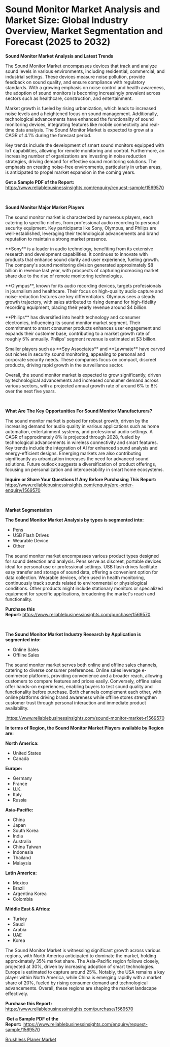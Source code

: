 <p><h1>Sound Monitor Market Analysis and Market Size: Global Industry Overview, Market Segmentation and Forecast (2025 to 2032)</h1></p><p><strong>Sound Monitor Market Analysis and Latest Trends</strong></p>
<p><p>The Sound Monitor Market encompasses devices that track and analyze sound levels in various environments, including residential, commercial, and industrial settings. These devices measure noise pollution, provide feedback on sound quality, and ensure compliance with regulatory standards. With a growing emphasis on noise control and health awareness, the adoption of sound monitors is becoming increasingly prevalent across sectors such as healthcare, construction, and entertainment.</p><p>Market growth is fueled by rising urbanization, which leads to increased noise levels and a heightened focus on sound management. Additionally, technological advancements have enhanced the functionality of sound monitoring devices, integrating features like mobile connectivity and real-time data analysis. The Sound Monitor Market is expected to grow at a CAGR of 4.1% during the forecast period. </p><p>Key trends include the development of smart sound monitors equipped with IoT capabilities, allowing for remote monitoring and control. Furthermore, an increasing number of organizations are investing in noise reduction strategies, driving demand for effective sound monitoring solutions. The emphasis on creating noise-free environments, particularly in urban areas, is anticipated to propel market expansion in the coming years.</p></p>
<p><strong>Get a Sample PDF of the Report:&nbsp;</strong> <a href="https://www.reliablebusinessinsights.com/enquiry/request-sample/1569570?utm_campaign=3057&utm_medium=2&utm_source=Github&utm_content=ia&utm_term=25032025&utm_id=sound-monitor">https://www.reliablebusinessinsights.com/enquiry/request-sample/1569570</a></p>
<p>&nbsp;</p>
<p><strong>Sound Monitor Major Market Players</strong></p>
<p><p>The sound monitor market is characterized by numerous players, each catering to specific niches, from professional audio recording to personal security equipment. Key participants like Sony, Olympus, and Philips are well-established, leveraging their technological advancements and brand reputation to maintain a strong market presence. </p><p>**Sony** is a leader in audio technology, benefiting from its extensive research and development capabilities. It continues to innovate with products that enhance sound clarity and user experience, fueling growth. The company's sound monitoring division generated approximately $8 billion in revenue last year, with prospects of capturing increasing market share due to the rise of remote monitoring technologies.</p><p>**Olympus**, known for its audio recording devices, targets professionals in journalism and healthcare. Their focus on high-quality audio capture and noise-reduction features are key differentiators. Olympus sees a steady growth trajectory, with sales attributed to rising demand for high-fidelity recording equipment, placing their yearly revenue around $4 billion.</p><p>**Philips** has diversified into health technology and consumer electronics, influencing its sound monitor market segment. Their commitment to smart consumer products enhances user engagement and expands their customer base, contributing to a market growth rate of roughly 5% annually. Philips' segment revenue is estimated at $3 billion.</p><p>Smaller players such as **Spy Associates** and **Lawmate** have carved out niches in security sound monitoring, appealing to personal and corporate security needs. These companies focus on compact, discreet products, driving rapid growth in the surveillance sector.</p><p>Overall, the sound monitor market is expected to grow significantly, driven by technological advancements and increased consumer demand across various sectors, with a projected annual growth rate of around 6% to 8% over the next five years.</p></p>
<p>&nbsp;</p>
<p><strong>What Are The Key Opportunities For Sound Monitor Manufacturers?</strong></p>
<p><p>The sound monitor market is poised for robust growth, driven by the increasing demand for audio quality in various applications such as home automation, entertainment systems, and professional audio settings. A CAGR of approximately 8% is projected through 2028, fueled by technological advancements in wireless connectivity and smart features. Key trends include the integration of AI for enhanced sound analysis and energy-efficient designs. Emerging markets are also contributing significantly as urbanization increases the need for advanced sound solutions. Future outlook suggests a diversification of product offerings, focusing on personalization and interoperability in smart home ecosystems.</p></p>
<p><strong>Inquire or Share Your Questions If Any Before Purchasing This Report:</strong> <a href="https://www.reliablebusinessinsights.com/enquiry/pre-order-enquiry/1569570?utm_campaign=3057&utm_medium=2&utm_source=Github&utm_content=ia&utm_term=25032025&utm_id=sound-monitor">https://www.reliablebusinessinsights.com/enquiry/pre-order-enquiry/1569570</a></p>
<p>&nbsp;</p>
<p><strong>Market Segmentation</strong></p>
<p><strong>The Sound Monitor Market Analysis by types is segmented into:</strong></p>
<p><ul><li>Pens</li><li>USB Flash Drives</li><li>Wearable Device</li><li>Other</li></ul></p>
<p><p>The sound monitor market encompasses various product types designed for sound detection and analysis. Pens serve as discreet, portable devices ideal for personal use or professional settings. USB flash drives facilitate easy transfer and storage of sound data, offering a convenient option for data collection. Wearable devices, often used in health monitoring, continuously track sounds related to environmental or physiological conditions. Other products might include stationary monitors or specialized equipment for specific applications, broadening the market's reach and functionality.</p></p>
<p><strong>Purchase this Report:&nbsp;</strong><a href="https://www.reliablebusinessinsights.com/purchase/1569570?utm_campaign=3057&utm_medium=2&utm_source=Github&utm_content=ia&utm_term=25032025&utm_id=sound-monitor">https://www.reliablebusinessinsights.com/purchase/1569570</a></p>
<p>&nbsp;</p>
<p><strong>The Sound Monitor Market Industry Research by Application is segmented into:</strong></p>
<p><ul><li>Online Sales</li><li>Offline Sales</li></ul></p>
<p><p>The sound monitor market serves both online and offline sales channels, catering to diverse consumer preferences. Online sales leverage e-commerce platforms, providing convenience and a broader reach, allowing customers to compare features and prices easily. Conversely, offline sales offer hands-on experiences, enabling buyers to test sound quality and functionality before purchase. Both channels complement each other, with online platforms driving brand awareness while offline stores strengthen customer trust through personal interaction and immediate product availability.</p></p>
<p><a href="https://www.reliablebusinessinsights.com/sound-monitor-market-r1569570?utm_campaign=3057&utm_medium=2&utm_source=Github&utm_content=ia&utm_term=25032025&utm_id=sound-monitor">&nbsp;https://www.reliablebusinessinsights.com/sound-monitor-market-r1569570</a></p>
<p><strong>In terms of Region, the Sound Monitor Market Players available by Region are:</strong></p>
<p>
    <p> <strong> North America: </strong>
        <ul>
            <li>United States</li>
            <li>Canada</li>
        </ul>
        </p> 
    <p> <strong> Europe: </strong>
        <ul>
            <li>Germany</li>
            <li>France</li>
            <li>U.K.</li>
            <li>Italy</li>
            <li>Russia</li>
        </ul>
        </p> 
    <p> <strong> Asia-Pacific: </strong>
        <ul>
            <li>China</li>
            <li>Japan</li>
            <li>South Korea</li>
            <li>India</li>
            <li>Australia</li>
            <li>China Taiwan</li>
            <li>Indonesia</li>
            <li>Thailand</li>
            <li>Malaysia</li>
        </ul>
        </p> 
    <p> <strong> Latin America: </strong>
        <ul>
            <li>Mexico</li>
            <li>Brazil</li>
            <li>Argentina Korea</li>
            <li>Colombia</li>
        </ul>
        </p> 
    <p> <strong> Middle East & Africa: </strong>
        <ul>
            <li>Turkey</li>
            <li>Saudi</li>
            <li>Arabia</li>
            <li>UAE</li>
            <li>Korea</li>
        </ul>
    </p>
    </p>
<p><p>The Sound Monitor Market is witnessing significant growth across various regions, with North America anticipated to dominate the market, holding approximately 35% market share. The Asia-Pacific region follows closely, projected at 30%, driven by increasing adoption of smart technologies. Europe is estimated to capture around 25%. Notably, the USA remains a key player within North America, while China is emerging rapidly with a market share of 20%, fueled by rising consumer demand and technological advancements. Overall, these regions are shaping the market landscape effectively.</p></p>
<p><strong>Purchase this Report: </strong><a href="https://www.reliablebusinessinsights.com/purchase/1569570?utm_campaign=3057&utm_medium=2&utm_source=Github&utm_content=ia&utm_term=25032025&utm_id=sound-monitor">https://www.reliablebusinessinsights.com/purchase/1569570</a></p>
<p>&nbsp;<strong>Get a Sample PDF of the Report:&nbsp;&nbsp;</strong><a href="https://www.reliablebusinessinsights.com/enquiry/request-sample/1569570?utm_campaign=3057&utm_medium=2&utm_source=Github&utm_content=ia&utm_term=25032025&utm_id=sound-monitor">https://www.reliablebusinessinsights.com/enquiry/request-sample/1569570</a></p>
<p><strong></strong></p>
<p><p><a href="https://github.com/watzondechao/Market-Research-Report-List-1/blob/main/brushless-planer-market.md?utm_campaign=3057&utm_medium=2&utm_source=Github&utm_content=ia&utm_term=25032025&utm_id=sound-monitor">Brushless Planer Market</a></p></p>
